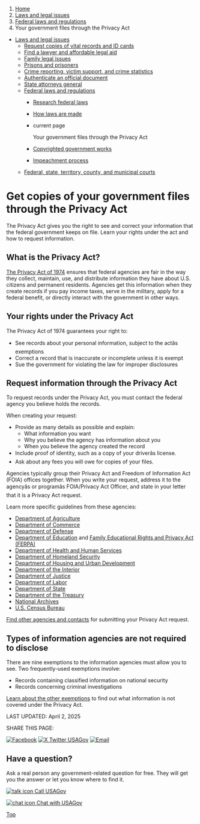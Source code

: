 1. [Home](/)
2. [Laws and legal issues](/laws-and-legal-issues)
3. [Federal laws and regulations](/laws-and-regulations)
4. Your government files through the Privacy Act

* [Laws and legal issues](/laws-and-legal-issues)
  + [Request copies of vital records and ID cards](/request-documents)
  + [Find a lawyer and affordable legal aid](/legal-aid)
  + [Family legal issues](/family-legal-issues)
  + [Prisons and prisoners](/prisons-prisoners)
  + [Crime reporting, victim support, and crime statistics](/crime)
  + [Authenticate an official document](/authenticate-us-document)
  + [State attorneys general](/state-attorney-general)
  + [Federal laws and regulations](/laws-and-regulations)
    - [Research federal laws](/research-laws)
    - [How laws are made](/how-laws-are-made)
    - current page

      Your government files through the Privacy Act
    - [Copyrighted government works](/government-copyright)
    - [Impeachment process](/impeachment)
  + [Federal, state, territory, county, and municipal courts](/courts)

Get copies of your government files through the Privacy Act
===========================================================

The Privacy Act gives you the right to see and correct your information that the federal government keeps on file. Learn your rights under the act and how to request information.

What is the Privacy Act?
------------------------

[The Privacy Act of 1974](https://www.justice.gov/opcl/privacy-act-1974)
ensures that federal agencies are fair in the way they collect, maintain, use, and distribute information they have about U.S. citizens and permanent residents. Agencies get this information when they create records if you pay income taxes, serve in the military, apply for a federal benefit, or directly interact with the government in other ways.

Your rights under the Privacy Act
---------------------------------

The Privacy Act of 1974 guarantees your right to:

* See records about your personal information, subject to the actâs exemptions
* Correct a record that is inaccurate or incomplete unless it is exempt
* Sue the government for violating the law for improper disclosures

Request information through the Privacy Act
-------------------------------------------

To request records under the Privacy Act, you must contact the federal agency you believe holds the records.

When creating your request:

* Provide as many details as possible and explain:
  + What information you want
  + Why you believe the agency has information about you
  + When you believe the agency created the record
* Include proof of identity, such as a copy of your driverâs license.
* Ask about any fees you will owe for copies of your files.

Agencies typically group their Privacy Act and Freedom of Information Act (FOIA) offices together. When you write your request, address it to the agencyâs or programâs FOIA/Privacy Act Officer, and state in your letter that it is a Privacy Act request.

Learn more specific guidelines from these agencies:

* [Department of Agriculture](https://www.usda.gov/privacy-office)
* [Department of Commerce](https://www.commerce.gov/opog/privacy/privacy-act-requests)
* [Department of Defense](https://www.dodig.mil/Programs/Privacy-Program/)
* [Department of Education](https://www2.ed.gov/policy/gen/leg/foia/request_privacy.html)
  and
  [Family Educational Rights and Privacy Act (FERPA)](https://studentprivacy.ed.gov/ferpa)
* [Department of Health and Human Services](https://www.hhs.gov/foia/privacy/how-make-privacy-act-request.html)
* [Department of Homeland Security](https://www.dhs.gov/dhs-foia-handbook)
* [Department of Housing and Urban Development](https://www.hud.gov/program_offices/officeofadministration/privacy_act)
* [Department of the Interior](https://www.doi.gov/privacy/privacy-act-requests)
* [Department of Justice](https://www.justice.gov/ust/foia-privacy-act/privacy-act-requests)
* [Department of Labor](https://www.dol.gov/general/privacy)
* [Department of State](https://foia.state.gov/Request/PersonalRecords.aspx)
* [Department of the Treasury](https://home.treasury.gov/footer/freedom-of-information-act)
* [National Archives](https://www.archives.gov/privacy/guide.html)
* [U.S. Census Bureau](https://www.census.gov/about/policies/foia/privacy_act_requests.html)

[Find other agencies and contacts](https://www.foia.gov/#agency-search)
for submitting your Privacy Act request.

Types of information agencies are not required to disclose
----------------------------------------------------------

There are nine exemptions to the information agencies must allow you to see. Two frequently-used exemptions involve:

* Records containing classified information on national security
* Records concerning criminal investigations

[Learn about the other exemptions](https://www.fbi.gov/how-we-can-help-you/more-fbi-services-and-information/freedom-of-information-privacy-act/foia-pa-overviews-exemptions-and-terms)
to find out what information is not covered under the Privacy Act.

LAST UPDATED:
April 2, 2025

SHARE THIS PAGE:

[![Facebook](/themes/custom/usagov/images/social-media-icons/Facebook_Icon.svg)](https://www.facebook.com/sharer/sharer.php?u=https://www.usa.gov/government-files-privacy&v=3)
[![X Twitter USAGov](/themes/custom/usagov/images/social-media-icons/X_Twitter_Icon.svg?version=2)](https://twitter.com/intent/tweet?source=webclient&text=https://www.usa.gov/government-files-privacy)
[![Email](/themes/custom/usagov/images/social-media-icons/Email_Icon.svg?version=2)](mailto:?subject=https://www.usa.gov/government-files-privacy)

Have a question?
----------------

Ask a real person any government-related question for free. They will get you the answer or let you know where to find it.

[![talk icon](/themes/custom/usagov/images/ICONS_talk.png)
Call USAGov](/phone)

[![chat icon](/themes/custom/usagov/images/ICONS_chat.png)
Chat with USAGov](/chat)

[Top](#main-content)